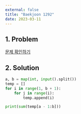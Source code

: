 ```yaml
---
external: false
title: "Baekjoon 1292"
date: 2023-03-11
---
```


## 1. Problem

[문제 확인하기](https://www.acmicpc.net/problem/1292)

## 2. Solution

```python
a, b = map(int, input().split())
temp = []
for i in range(1, b + 1):
    for j in range(i):
        temp.append(i)

print(sum(temp[a - 1:b]))
```
